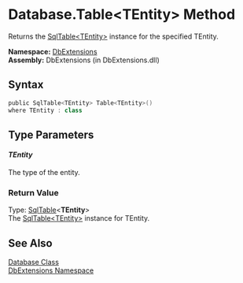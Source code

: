 Database.Table&lt;TEntity> Method
=================================
Returns the [SqlTable&lt;TEntity>][1] instance for the specified TEntity.

**Namespace:** [DbExtensions][2]  
**Assembly:** DbExtensions (in DbExtensions.dll)

Syntax
------

```csharp
public SqlTable<TEntity> Table<TEntity>()
where TEntity : class
```


Type Parameters
---------------

#### *TEntity*
The type of the entity.

### Return Value
Type: [SqlTable][1]&lt;**TEntity**>  
The [SqlTable&lt;TEntity>][1] instance for TEntity.

See Also
--------
[Database Class][3]  
[DbExtensions Namespace][2]  

[1]: ../SqlTable_1/README.md
[2]: ../README.md
[3]: README.md